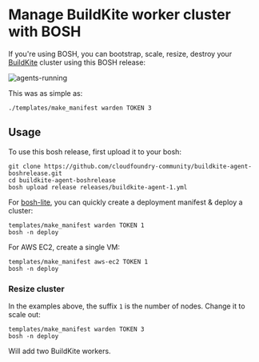Manage BuildKite worker cluster with BOSH
=========================================

If you're using BOSH, you can bootstrap, scale, resize, destroy your [BuildKite](https://buildkite.com) cluster using this BOSH release:

![agents-running](http://cl.ly/image/161B102R311o/buildkite-agents.png)

This was as simple as:

```
./templates/make_manifest warden TOKEN 3
```

Usage
-----

To use this bosh release, first upload it to your bosh:

```
git clone https://github.com/cloudfoundry-community/buildkite-agent-boshrelease.git
cd buildkite-agent-boshrelease
bosh upload release releases/buildkite-agent-1.yml
```

For [bosh-lite](https://github.com/cloudfoundry/bosh-lite), you can quickly create a deployment manifest & deploy a cluster:

```
templates/make_manifest warden TOKEN 1
bosh -n deploy
```

For AWS EC2, create a single VM:

```
templates/make_manifest aws-ec2 TOKEN 1
bosh -n deploy
```

### Resize cluster

In the examples above, the suffix `1` is the number of nodes. Change it to scale out:

```
templates/make_manifest warden TOKEN 3
bosh -n deploy
```

Will add two BuildKite workers.
